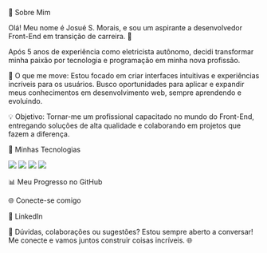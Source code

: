 👋 Sobre Mim

Olá! Meu nome é Josué S. Morais, e sou um aspirante a desenvolvedor Front-End em transição de carreira. 🎯

Após 5 anos de experiência como eletricista autônomo, decidi transformar minha paixão por tecnologia e programação em minha nova profissão.

🌟 O que me move:
Estou focado em criar interfaces intuitivas e experiências incríveis para os usuários. Busco oportunidades para aplicar e expandir meus conhecimentos em desenvolvimento web, sempre aprendendo e evoluindo.

💡 Objetivo:
Tornar-me um profissional capacitado no mundo do Front-End, entregando soluções de alta qualidade e colaborando em projetos que fazem a diferença.

🚀 Minhas Tecnologias

<img src="https://img.shields.io/badge/HTML-239120?style=for-the-badge&logo=html5&logoColor=white">  
<img src="https://img.shields.io/badge/CSS-239120?&style=for-the-badge&logo=css3&logoColor=white">  
<img src="https://img.shields.io/badge/JavaScript-F7DF1E?style=for-the-badge&logo=javascript&logoColor=black">  
<img src="https://img.shields.io/badge/Node.js-43853D?style=for-the-badge&logo=node.js&logoColor=white">  


📊 Meu Progresso no GitHub

🌐 Conecte-se comigo

📎 LinkedIn

💬 Dúvidas, colaborações ou sugestões? Estou sempre aberto a conversar! Me conecte e vamos juntos construir coisas incríveis. 🌐
